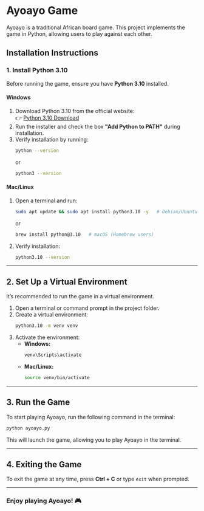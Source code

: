 # **Ayoayo Game**

Ayoayo is a traditional African board game. This project implements the game in Python, allowing users to play against each other.

## **Installation Instructions**

### **1. Install Python 3.10**

Before running the game, ensure you have **Python 3.10** installed.

#### **Windows**

1. Download Python 3.10 from the official website:  
   👉 [Python 3.10 Download](https://www.python.org/downloads/release/python-3100/)
2. Run the installer and check the box **"Add Python to PATH"** during installation.
3. Verify installation by running:
   ```sh
   python --version
   ```
   or
   ```sh
   python3 --version
   ```

#### **Mac/Linux**

1. Open a terminal and run:
   ```sh
   sudo apt update && sudo apt install python3.10 -y   # Debian/Ubuntu
   ```
   or
   ```sh
   brew install python@3.10   # macOS (Homebrew users)
   ```
2. Verify installation:
   ```sh
   python3.10 --version
   ```

---

## **2. Set Up a Virtual Environment**

It’s recommended to run the game in a virtual environment.

1. Open a terminal or command prompt in the project folder.
2. Create a virtual environment:
   ```sh
   python3.10 -m venv venv
   ```
3. Activate the environment:
   - **Windows:**
     ```sh
     venv\Scripts\activate
     ```
   - **Mac/Linux:**
     ```sh
     source venv/bin/activate
     ```

---

## **3. Run the Game**

To start playing Ayoayo, run the following command in the terminal:

```sh
python ayoayo.py
```

This will launch the game, allowing you to play Ayoayo in the terminal.

---

## **4. Exiting the Game**

To exit the game at any time, press **Ctrl + C** or type `exit` when prompted.

---

### **Enjoy playing Ayoayo! 🎮**
